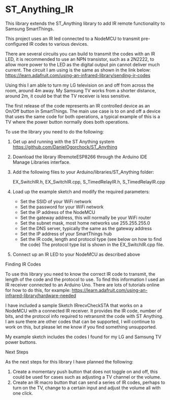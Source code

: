 # ST_Anything_IR

This library extends the ST_Anything library to add IR remote functionality to Samsung SmartThings.

This project uses an IR led connected to a NodeMCU to transmit pre-configured IR codes to various devices.

There are several circuits you can build to transmit the codes with an IR LED, it is recommended to use an NPN transistor, such as a 2N2222, to allow more power to the LED as the digital output pin cannot deliver much current.  The circuit I am using is the same as shown in the link below:
https://learn.adafruit.com/using-an-infrared-library/sending-ir-codes

Using this I am able to turn my LG television on and off from across the room, around 4m away.  My Samsung TV works from a shorter distance, around 2m, it could be that the TV receiver is less sensitive.

The first release of the code represents an IR controlled device as an On/Off button in SmartThings.  The main use case is to on and off a device that uses the same code for both operations, a typical example of this is a TV where the power button normally does both operations.

To use the library you need to do the following:
1) Get up and running with the ST Anything system https://github.com/DanielOgorchock/ST_Anything
2) Download the library IRremoteESP8266 through the Arduino IDE Manage Libraries interface.
3) Add the following files to your Arduino/libraries/ST_Anything folder:

      EX_SwitchIR.h, EX_SwitchIR.cpp, S_TimedRelayIR.h, S_TimedRelayIR.cpp
4) Load up the example sketch and modify the required parameters:
    - Set the SSID of your WiFi network
    - Set the password for your WiFi network
    - Set the IP address of the NodeMCU
    - Set the gateway address, this will normally be your WiFi router
    - Set the subnet mask, most home networks use 255.255.255.0
    - Set the DNS server, typically the same as the gateway address
    - Set the IP address of your SmartThings hub
    - Set the IR code, length and protocol type (see below on how to find the code)  The protocol type list is shown in the EX_SwitchIR.cpp file.
5) Connect up an IR LED to your NodeMCU as described above

Finding IR Codes

To use this library you need to know the correct IR code to transmit, the length of the code and the protocol to use.  To find this information I used an IR receiver connected to an Arduino Uno.  There are lots of tutorials online for how to do this, for example:
https://learn.adafruit.com/using-an-infrared-library/hardware-needed

I have included a sample Sketch IRrecvCheckSTA that works on a NodeMCU with a connected IR receiver.  It provides the IR code, number of bits, and the protocol info required to retransmit the code with ST Anything.
I am sure there are other codes that can be supported, I will continue to work on this, but please let me know if you find something unsupported.

My example sketch includes the codes I found for my LG and Samsung TV power buttons.

Next Steps

As the next steps for this library I have planned the following:
1) Create a momentary push button that does not toggle on and off, this could be used for cases such as adjusting a TV channel or the volume.
2) Create an IR macro button that can send a series of IR codes, perhaps to turn on the TV, change to a certain input and adjust the volume all with one click.
